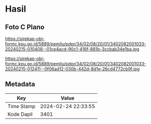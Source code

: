 # Hasil

## Foto C Plano

https://sirekap-obj-formc.kpu.go.id/5889/pemilu/pdpr/34/02/08/20/01/3402082001033-20240215-010408--01ce4acd-90c1-416f-881b-3ccbab34e1ba.jpg

https://sirekap-obj-formc.kpu.go.id/5889/pemilu/pdpr/34/02/08/20/01/3402082001033-20240215-012411--0f06ad12-030b-442d-8d1e-26cd4772cb9f.jpg


## Metadata

| Key        | Value               |
| ---------- | ------------------- |
| Time Stamp | 2024-02-24 22:33:55 |
| Kode Dapil | 3401                |



